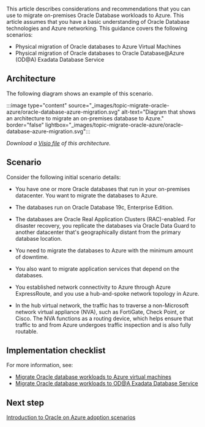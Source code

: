 This article describes considerations and recommendations that you can use to migrate on-premises Oracle Database workloads to Azure. This article assumes that you have a basic understanding of Oracle Database technologies and Azure networking. This guidance covers the following scenarios:

- Physical migration of Oracle databases to Azure Virtual Machines
- Physical migration of Oracle databases to Oracle Database@Azure (OD@A) Exadata Database Service

## Architecture

The following diagram shows an example of this scenario.

:::image type="content" source="_images/topic-migrate-oracle-azure/oracle-database-azure-migration.svg" alt-text="Diagram that shows an architecture to migrate an on-premises database to Azure." border="false" lightbox="_images/topic-migrate-oracle-azure/oracle-database-azure-migration.svg":::

*Download a [Visio file](https://arch-center.azureedge.net/oracle-database-azure-migration.vsdx) of this architecture.*

## Scenario

Consider the following initial scenario details:

- You have one or more Oracle databases that run in your on-premises datacenter. You want to migrate the databases to Azure.

- The databases run on Oracle Database 19c, Enterprise Edition.
- The databases are Oracle Real Application Clusters (RAC)-enabled. For disaster recovery, you replicate the databases via Oracle Data Guard to another datacenter that's geographically distant from the primary database location.
- You need to migrate the databases to Azure with the minimum amount of downtime.
- You also want to migrate application services that depend on the databases.
- You established network connectivity to Azure through Azure ExpressRoute, and you use a hub-and-spoke network topology in Azure.
- In the hub virtual network, the traffic has to traverse a non-Microsoft network virtual appliance (NVA), such as FortiGate, Check Point, or Cisco. The NVA functions as a routing device, which helps ensure that traffic to and from Azure undergoes traffic inspection and is also fully routable.

## Implementation checklist

For more information, see:

- [Migrate Oracle database workloads to Azure virtual machines](migrate-oracle-azure-iaas.yml)
- [Migrate Oracle database workloads to OD@A Exadata Database Service](migrate-oracle-odaa-exadata.yml)

## Next step

[Introduction to Oracle on Azure adoption scenarios](/azure/cloud-adoption-framework/scenarios/oracle-iaas)
